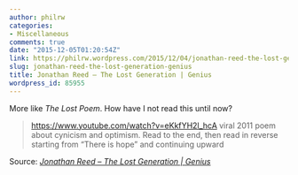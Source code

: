 ```yaml
---
author: philrw
categories:
- Miscellaneous
comments: true
date: "2015-12-05T01:20:54Z"
link: https://philrw.wordpress.com/2015/12/04/jonathan-reed-the-lost-generation-genius/
slug: jonathan-reed-the-lost-generation-genius
title: Jonathan Reed – The Lost Generation | Genius
wordpress_id: 85955
---
```


More like *The Lost Poem*. How have I not read this until now?

> https://www.youtube.com/watch?v=eKkfYH2l_hcA viral 2011 poem about cynicism and optimism. Read to the end, then read in reverse starting from “There is hope” and continuing upward


Source: *[Jonathan Reed – The Lost Generation | Genius](http://genius.com/Jonathan-reed-the-lost-generation-annotated)*
